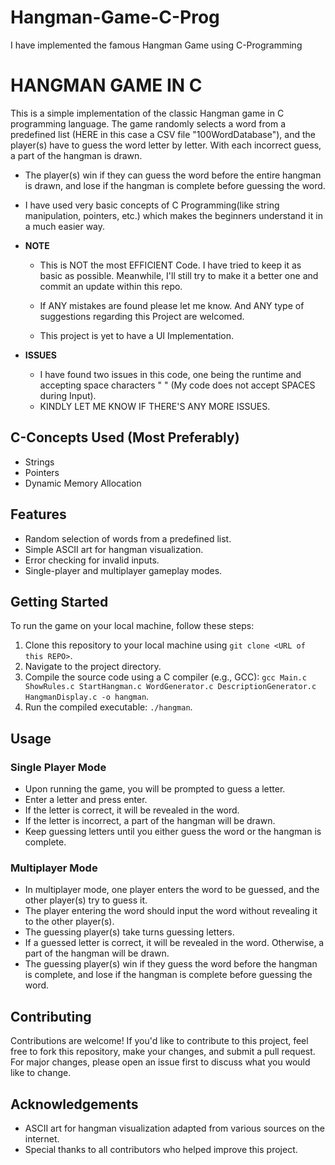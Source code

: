 # Hangman-Game-C-Prog
I have implemented the famous Hangman Game using C-Programming
# HANGMAN GAME IN C

This is a simple implementation of the classic Hangman game in C programming language. The game randomly selects a word from a predefined list (HERE in this case a CSV file "100WordDatabase"), and the player(s) have to guess the word letter by letter. With each incorrect guess, a part of the hangman is drawn. 

- The player(s) win if they can guess the word before the entire hangman is drawn, and lose if the hangman is complete before guessing the word.

- I have used very basic concepts of C Programming(like string manipulation, pointers, etc.) which makes the beginners understand it in a much easier way.

- **NOTE**
    * This is NOT the most EFFICIENT Code. I have tried to keep it as basic as possible. Meanwhile, I'll still try to make it a better one and commit an update within this repo.

    * If ANY mistakes are found please let me know. And ANY type of suggestions regarding this Project are welcomed.
 
    * This project is yet to have a UI Implementation.

- **ISSUES**
    * I have found two issues in this code, one being the runtime and accepting space characters " " (My code does not accept SPACES during Input).
    * KINDLY LET ME KNOW IF THERE'S ANY MORE ISSUES.

## C-Concepts Used (Most Preferably)
- Strings
- Pointers
- Dynamic Memory Allocation

## Features

- Random selection of words from a predefined list.
- Simple ASCII art for hangman visualization.
- Error checking for invalid inputs.
- Single-player and multiplayer gameplay modes.

## Getting Started

To run the game on your local machine, follow these steps:

1. Clone this repository to your local machine using `git clone <URL of this REPO>`.
2. Navigate to the project directory.
3. Compile the source code using a C compiler (e.g., GCC): `gcc Main.c ShowRules.c StartHangman.c WordGenerator.c DescriptionGenerator.c HangmanDisplay.c -o hangman`.
4. Run the compiled executable: `./hangman`.

## Usage

### Single Player Mode

- Upon running the game, you will be prompted to guess a letter.
- Enter a letter and press enter.
- If the letter is correct, it will be revealed in the word.
- If the letter is incorrect, a part of the hangman will be drawn.
- Keep guessing letters until you either guess the word or the hangman is complete.

### Multiplayer Mode

- In multiplayer mode, one player enters the word to be guessed, and the other player(s) try to guess it.
- The player entering the word should input the word without revealing it to the other player(s).
- The guessing player(s) take turns guessing letters.
- If a guessed letter is correct, it will be revealed in the word. Otherwise, a part of the hangman will be drawn.
- The guessing player(s) win if they guess the word before the hangman is complete, and lose if the hangman is complete before guessing the word.

## Contributing

Contributions are welcome! If you'd like to contribute to this project, feel free to fork this repository, make your changes, and submit a pull request. For major changes, please open an issue first to discuss what you would like to change.

## Acknowledgements

- ASCII art for hangman visualization adapted from various sources on the internet.
- Special thanks to all contributors who helped improve this project.

